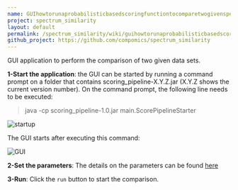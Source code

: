```yaml
---
name: GUIhowtorunaprobabilisticbasedscoringfunctiontocomparetwogivenspectradatasets
project: spectrum_similarity
layout: default
permalink: /spectrum_similarity/wiki/guihowtorunaprobabilisticbasedscoringfunctiontocomparetwogivenspectradatasets.html
github_project: https://github.com/compomics/spectrum_similarity
---
```


GUI application to perform the comparison of two given data sets.

**1-Start the application**: the GUI can be started by running a command prompt on a folder that contains scoring_pipeline-X.Y.Z.jar (X.Y.Z shows the current version number). On the command prompt, the following line needs to be executed:

> java -cp scoring_pipeline-1.0.jar main.ScorePipelineStarter
 
![startup](https://dl.dropboxusercontent.com/u/10018463/github_wiki_pages/step1_gui.PNG)

The GUI starts after executing this command:

![GUI](https://dl.dropboxusercontent.com/u/10018463/github_wiki_pages/step2_gui.PNG)

**2-Set the parameters**: The details on the parameters can be found [here](/spectrum_similarity/wiki/setting-parameters-of-the-gui-for-the-comparison-of-cumulative-binomial-derived-scoring-function.html)

**3-Run**: Click the `run` button to start the comparison.

